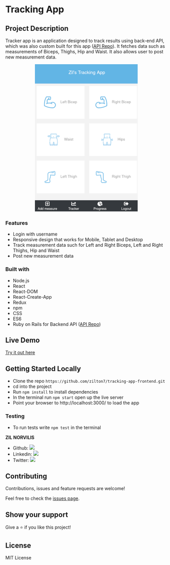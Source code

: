 # Tracking App

## Project Description
Tracker app is an application designed to track results using back-end API, which was also custom built for this app ([API Repo](https://github.com/zilton7/tracking-app-backend)). It fetches data such as measurements of Biceps, Thighs, Hip and Waist. It also allows user to post new measurement data.

<span style="display:block;text-align:center">![screenshot](app_screenshot.png)</span>

### Features
- Login with username
- Responsive design that works for Mobile, Tablet and Desktop
- Track measurement data such for Left and Right Biceps, Left and Right Thighs, Hip and Waist
- Post new measurement data

### Built with
- Node.js
- React
- React-DOM
- React-Create-App
- Redux
- npm
- CSS
- ES6
- Ruby on Rails for Backend API ([API Repo](https://github.com/zilton7/tracking-app-backend))

## Live Demo
[Try it out here](https://tracking-app-zil.herokuapp.com/)

## Getting Started Locally

- Clone the repo `https://github.com/zilton7/tracking-app-frontend.git`
- cd into the project
- Run `npm install` to install dependencies
- In the terminal run `npm start` open up the live server
- Point your browser to http://localhost:3000/ to load the app

### Testing
- To run tests write `npm test` in the terminal



**ZIL NORVILIS**

- Github: [![](https://img.shields.io/badge/GitHub-100000?style=for-the-badge&logo=github&logoColor=white)](https://github.com/zilton7)
- Linkedin: [![](https://img.shields.io/badge/LinkedIn-0077B5?style=for-the-badge&logo=linkedin&logoColor=white)](https://www.linkedin.com/in/zil-norvilis/)
- Twitter: [![](https://img.shields.io/badge/Twitter-1DA1F2?style=for-the-badge&logo=twitter&logoColor=white)](https://twitter.com/devnor7)

## Contributing

Contributions, issues and feature requests are welcome!

Feel free to check the [issues page](issues/).

## Show your support

Give a ⭐️ if you like this project!

## License

MIT License

